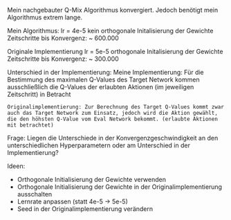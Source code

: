 Mein nachgebauter Q-Mix Algorithmus konvergiert. Jedoch benötigt mein Algorithmus extrem lange. 

Mein Algorithmus:
lr = 4e-5
kein orthogonale Initalisierung der Gewichte
Zeitschritte bis Konvergenz: ~ 600.000

Originale Implementierung
lr = 5e-5
orthogonale Initalisierung der Gewichte
Zeitschritte bis Konvergenz: ~ 300.000

Unterschied in der Implementierung:
    Meine Implementierung: Für die Bestimmung des maximalen Q-Values des Target Network kommen ausschließlich die Q-Values der erlaubten Aktionen (im jeweiligen Zeitschritt) in Betracht

    Originalimplementierung: Zur Berechnung des Target Q-Values kommt zwar auch das Target Network zum Einsatz, jedoch wird die Aktion gewählt, die den höhsten Q-Value vom Eval Network bekommt. (erlaubte Aktionen mit betrachtet)

Frage:
Liegen die Unterschiede in der Konvergenzgeschwindigkeit an den unterschiedlichen Hyperparametern oder am Unterschied in der Implementierung?

Ideen:
- Orthogonale Initialisierung der Gewichte verwenden
- Orthogonale Initialisierung der Gewichte in der Originalimplementierung ausschalten
- Lernrate anpassen (statt 4e-5 -> 5e-5)
- Seed in der Originalimplementierung verändern 
